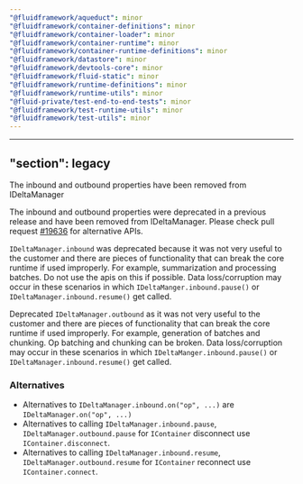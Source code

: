 ```yaml
---
"@fluidframework/aqueduct": minor
"@fluidframework/container-definitions": minor
"@fluidframework/container-loader": minor
"@fluidframework/container-runtime": minor
"@fluidframework/container-runtime-definitions": minor
"@fluidframework/datastore": minor
"@fluidframework/devtools-core": minor
"@fluidframework/fluid-static": minor
"@fluidframework/runtime-definitions": minor
"@fluidframework/runtime-utils": minor
"@fluid-private/test-end-to-end-tests": minor
"@fluidframework/test-runtime-utils": minor
"@fluidframework/test-utils": minor
---
```

---
"section": legacy
---

The inbound and outbound properties have been removed from IDeltaManager

The inbound and outbound properties were deprecated in a previous release and have been removed from IDeltaManager. Please check pull request [#19636](https://github.com/microsoft/FluidFramework/pull/19636) for alternative APIs.

`IDeltaManager.inbound` was deprecated because it was not very useful to the customer and there are pieces of functionality that can break the core runtime if used improperly. For example, summarization and processing batches. Do not use the apis on this if possible. Data loss/corruption may occur in these scenarios in which `IDeltaManger.inbound.pause()` or `IDeltaManager.inbound.resume()` get called.

Deprecated `IDeltaManager.outbound` as it was not very useful to the customer and there are pieces of functionality that can break the core runtime if used improperly. For example, generation of batches and chunking. Op batching and chunking can be broken. Data loss/corruption may occur in these scenarios in which `IDeltaManger.inbound.pause()` or `IDeltaManager.inbound.resume()` get called.

### Alternatives

- Alternatives to `IDeltaManager.inbound.on("op", ...)` are `IDeltaManager.on("op", ...)`
- Alternatives to calling `IDeltaManager.inbound.pause`, `IDeltaManager.outbound.pause` for `IContainer` disconnect use `IContainer.disconnect`.
- Alternatives to calling `IDeltaManager.inbound.resume`, `IDeltaManager.outbound.resume` for `IContainer` reconnect use `IContainer.connect`.
